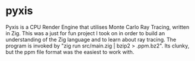 # pyxis
Pyxis is a CPU Render Engine that utilises Monte Carlo Ray Tracing, written in Zig. This was a just for fun project I took on in order to build an understanding of the Zig language and to learn about ray tracing.
The program is invoked by "zig run src/main.zig | bzip2 > <filename>.ppm.bz2". Its clunky, but the ppm file format was the easiest to work with.
